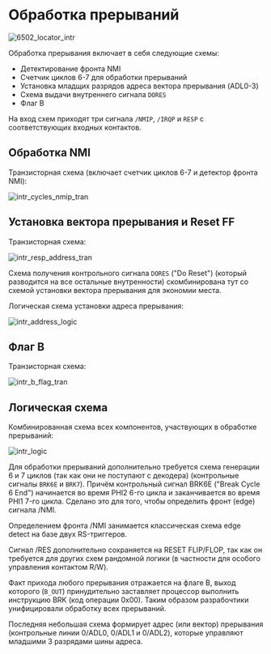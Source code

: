 # Обработка прерываний

![6502_locator_intr](/BreakingNESWiki/imgstore/6502_locator_intr.jpg)

Обработка прерывания включает в себя следующие схемы:
- Детектирование фронта NMI
- Счетчик циклов 6-7 для обработки прерываний
- Установка младщих разрядов адреса вектора прерывания (ADL0-3)
- Схема выдачи внутреннего сигнала `DORES`
- Флаг B

На вход схем приходят три сигнала `/NMIP`, `/IRQP` и `RESP` с соответствующих входных контактов.

## Обработка NMI

Транзисторная схема (включает счетчик циклов 6-7 и детектор фронта NMI):

![intr_cycles_nmip_tran](/BreakingNESWiki/imgstore/intr_cycles_nmip_tran.jpg)

## Установка вектора прерывания и Reset FF

Транзисторная схема:

![intr_resp_address_tran](/BreakingNESWiki/imgstore/intr_resp_address_tran.jpg)

Схема получения контрольного сигнала `DORES` ("Do Reset") (который разводится на все остальные внутренности) скомбинирована тут со схемой установки вектора прерывания для экономии места.

Логическая схема установки адреса прерывания:

![intr_address_logic](/BreakingNESWiki/imgstore/intr_address_logic.jpg)

## Флаг B

Транзисторная схема:

![intr_b_flag_tran](/BreakingNESWiki/imgstore/intr_b_flag_tran.jpg)

## Логическая схема

Комбинированная схема всех компонентов, участвующих в обработке прерываний:

![intr_logic](/BreakingNESWiki/imgstore/intr_logic.jpg)

Для обработки прерываний дополнительно требуется схема генерации 6 и 7 циклов (так как они не поступают с декодера) (контрольные сигналы `BRK6E` и `BRK7`). Причём контрольный сигнал BRK6E ("Break Cycle 6 End") начинается во время PHI2 6-го цикла и заканчивается во время PHI1 7-го цикла. Сделано это для того, чтобы определить фронт (edge) сигнала /NMI.

Определением фронта /NMI занимается классическая схема edge detect на базе двух RS-триггеров.

Сигнал /RES дополнительно сохраняется на RESET FLIP/FLOP, так как он требуется для других схем рандомной логики (в частности для особого управления контактом R/W).

Факт прихода любого прерывания отражается на флаге B, выход которого (`B_OUT`) принудительно заставляет процессор выполнить инструкцию BRK (код операции 0x00). Таким образом разрабочтики унифицировали обработку всех прерываний.

Последняя небольшая схема формирует адрес (или вектор) прерывания (контрольные линии 0/ADL0, 0/ADL1 и 0/ADL2), которые управляют младшими 3 разрядами шины адреса.

